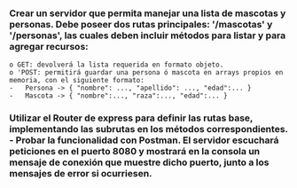 ###  Crear un servidor que permita manejar una lista de mascotas y personas. Debe poseer dos rutas principales: '/mascotas' y '/personas', las cuales deben incluir métodos para listar y para agregar recursos:

	o GET: devolverá la lista requerida en formato objeto.
	o 'POST: permitirá guardar una persona ó mascota en arrays propios en memoria, con el siguiente formato: 
	-	Persona -> { "nombre": ..., "apellido": ..., "edad":... }
	-	Mascota -> { "nombre":..., "raza":..., "edad":... }

### Utilizar el Router de express para definir las rutas base, implementando las subrutas en los métodos correspondientes. - Probar la funcionalidad con Postman. El servidor escuchará peticiones en el puerto 8080 y mostrará en la consola un mensaje de conexión que muestre dicho puerto, junto a los mensajes de error si ocurriesen.
